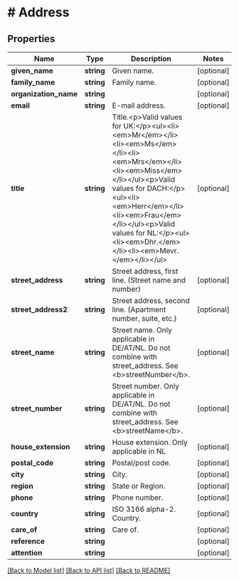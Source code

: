 # # Address

## Properties

Name | Type | Description | Notes
------------ | ------------- | ------------- | -------------
**given_name** | **string** | Given name. | [optional]
**family_name** | **string** | Family name. | [optional]
**organization_name** | **string** |  | [optional]
**email** | **string** | E-mail address. | [optional]
**title** | **string** | Title.&lt;p&gt;Valid values for UK:&lt;/p&gt;&lt;ul&gt;&lt;li&gt;&lt;em&gt;Mr&lt;/em&gt;&lt;/li&gt;&lt;li&gt;&lt;em&gt;Ms&lt;/em&gt;&lt;/li&gt;&lt;li&gt;&lt;em&gt;Mrs&lt;/em&gt;&lt;/li&gt;&lt;li&gt;&lt;em&gt;Miss&lt;/em&gt;&lt;/li&gt;&lt;/ul&gt;&lt;p&gt;Valid values for DACH:&lt;/p&gt;&lt;ul&gt;&lt;li&gt;&lt;em&gt;Herr&lt;/em&gt;&lt;/li&gt;&lt;li&gt;&lt;em&gt;Frau&lt;/em&gt;&lt;/li&gt;&lt;/ul&gt;&lt;p&gt;Valid values for NL:&lt;/p&gt;&lt;ul&gt;&lt;li&gt;&lt;em&gt;Dhr.&lt;/em&gt;&lt;/li&gt;&lt;li&gt;&lt;em&gt;Mevr.&lt;/em&gt;&lt;/li&gt;&lt;/ul&gt; | [optional]
**street_address** | **string** | Street address, first line. (Street name and number) | [optional]
**street_address2** | **string** | Street address, second line. (Apartment number, suite, etc.) | [optional]
**street_name** | **string** | Street name. Only applicable in DE/AT/NL. Do not combine with street_address. See &lt;b&gt;streetNumber&lt;/b&gt;. | [optional]
**street_number** | **string** | Street number. Only applicable in DE/AT/NL. Do not combine with street_address. See &lt;b&gt;streetName&lt;/b&gt;. | [optional]
**house_extension** | **string** | House extension. Only applicable in NL | [optional]
**postal_code** | **string** | Postal/post code. | [optional]
**city** | **string** | City. | [optional]
**region** | **string** | State or Region. | [optional]
**phone** | **string** | Phone number. | [optional]
**country** | **string** | ISO 3166 alpha-2. Country. | [optional]
**care_of** | **string** | Care of. | [optional]
**reference** | **string** |  | [optional]
**attention** | **string** |  | [optional]

[[Back to Model list]](../../README.md#models) [[Back to API list]](../../README.md#endpoints) [[Back to README]](../../README.md)
